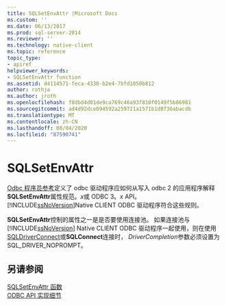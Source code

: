 ```yaml
---
title: SQLSetEnvAttr |Microsoft Docs
ms.custom: ''
ms.date: 06/13/2017
ms.prod: sql-server-2014
ms.reviewer: ''
ms.technology: native-client
ms.topic: reference
topic_type:
- apiref
helpviewer_keywords:
- SQLSetEnvAttr function
ms.assetid: d4114571-feca-4330-b2e4-7bfd1050b812
author: rothja
ms.author: jroth
ms.openlocfilehash: f0dbd4d01de9ca769c46a93f810f0149f5b86981
ms.sourcegitcommit: ad4d92dce894592a259721a1571b1d8736abacdb
ms.translationtype: MT
ms.contentlocale: zh-CN
ms.lasthandoff: 08/04/2020
ms.locfileid: "87590741"
---
```

# <a name="sqlsetenvattr"></a>SQLSetEnvAttr
  [Odbc 程序员参考](https://go.microsoft.com/fwlink/?LinkId=45250)定义了 odbc 驱动程序应如何从写入 odbc 2 的应用程序解释**SQLSetEnvAttr**属性规范。*x*或 ODBC 3。*x* API。 [!INCLUDE[ssNoVersion](../../includes/ssnoversion-md.md)]Native CLIENT ODBC 驱动程序符合这些规则。  
  
 **SQLSetEnvAttr**控制的属性之一是是否要使用连接池。 如果连接池与 [!INCLUDE[ssNoVersion](../../includes/ssnoversion-md.md)] Native CLIENT ODBC 驱动程序一起使用，则在使用[SQLDriverConnect](sqldriverconnect.md)或**SQLConnect**连接时， *DriverCompletion*参数必须设置为 SQL_DRIVER_NOPROMPT。  
  
## <a name="see-also"></a>另请参阅  
 [SQLSetEnvAttr 函数](https://go.microsoft.com/fwlink/?LinkId=59369)   
 [ODBC API 实现细节](odbc-api-implementation-details.md)  
  
  
